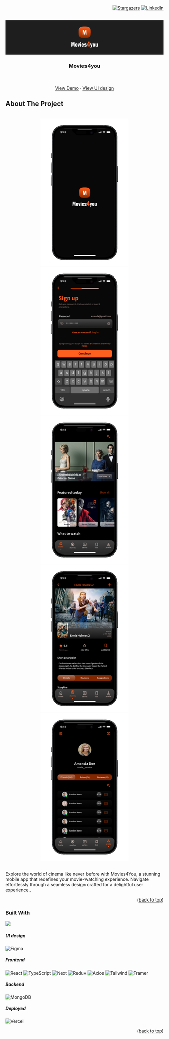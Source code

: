 <a name="readme-top"></a>

<div align="right">

[![Stargazers][stars-shield]][stars-url]
[![LinkedIn][linkedin-shield]][linkedin-url]
    
</div>


<br />
<div align="center">
    <img src="./screens//movies.png" alt="Logo" width="880">

  <h3 align="center">Movies4you</h3>

  <p align="center">
    <br />
    <br />
    <a href="https://movies-dagnas-projects.vercel.app/">View Demo</a>
    ·
    <a href="https://dribbble.com/shots/23009539-Movies4you-UI">View UI design</a>
  </p>
</div>

## About The Project

</br>

<div align="center">
    <img src="./screens//movies-mobile_1.png" alt="Logo" width="280">
    <img src="./screens//movies-mobile_3.png" alt="Logo" width="280">
    <img src="./screens//movies-mobile_4.png" alt="Logo" width="280">
    <img src="./screens//movies-mobile_6.png" alt="Logo" width="280">
    <img src="./screens//movies-mobile_7.png" alt="Logo" width="280">
</div>

</br>

<p>Explore the world of cinema like never before with Movies4You, a stunning mobile app that redefines your movie-watching experience. Navigate effortlessly through a seamless design crafted for a delightful user experience..</p>

<p align="right">(<a href="#readme-top">back to top</a>)</p>

### Built With

<img src="{https://img.shields.io/badge/Figma-F24E1E?style=for-the-badge&logo=figma&logoColor=white}" />

<h5>UI design</h5>

![Figma]

<h5>Frontend</h5>

![React]
![TypeScript]
![Next]
![Redux]
![Axios]
![Tailwind]
![Framer]

<h5>Backend</h5>

![MongoDB]

<h5>Deployed</h5>

![Vercel]


<p align="right">(<a href="#readme-top">back to top</a>)</p>


<!-- MARKDOWN LINKS & IMAGES -->
<!-- https://www.markdownguide.org/basic-syntax/#reference-style-links -->
[stars-shield]: https://img.shields.io/github/stars/DagnaSchmidt/boring-stories.svg?style=for-the-badge
[stars-url]: https://github.com/DagnaSchmidt/boring-stories/stargazers
[linkedin-shield]: https://img.shields.io/badge/-LinkedIn-black.svg?style=for-the-badge&logo=linkedin&colorB=555
[linkedin-url]: https://linkedin.com/in/dagna-schmidt-90ba37207
[Figma]: https://img.shields.io/badge/Figma-F24E1E?style=for-the-badge&logo=figma&logoColor=white
[React]: https://img.shields.io/badge/React-20232A?style=for-the-badge&logo=react&logoColor=61DAFB
[TypeScript]: https://img.shields.io/badge/TypeScript-007ACC?style=for-the-badge&logo=typescript&logoColor=white
[Next]: https://img.shields.io/badge/next%20js-000000?style=for-the-badge&logo=nextdotjs&logoColor=white
[Redux]: https://img.shields.io/badge/Redux-593D88?style=for-the-badge&logo=redux&logoColor=white
[Axios]: https://img.shields.io/badge/axios-671ddf?&style=for-the-badge&logo=axios&logoColor=white
[Tailwind]: https://img.shields.io/badge/Tailwind_CSS-38B2AC?style=for-the-badge&logo=tailwind-css&logoColor=white
[Framer]: https://img.shields.io/badge/Framer-black?style=for-the-badge&logo=framer&logoColor=blue
[MongoDB]: https://img.shields.io/badge/MongoDB-4EA94B?style=for-the-badge&logo=mongodb&logoColor=white
[Vercel]: https://img.shields.io/badge/Netlify-00C7B7?style=for-the-badge&logo=netlify&logoColor=white
